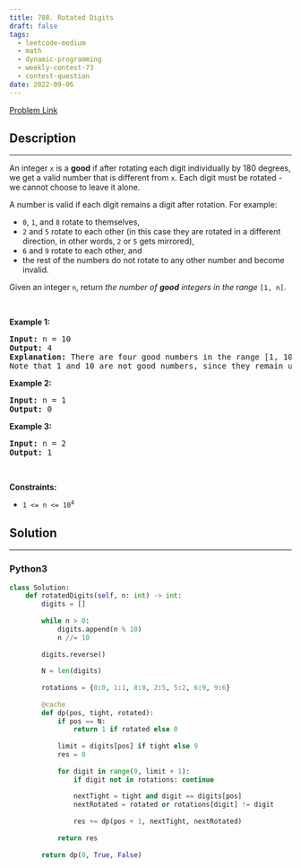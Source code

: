 ```yaml
---
title: 788. Rotated Digits
draft: false
tags: 
  - leetcode-medium
  - math
  - dynamic-programming
  - weekly-contest-73
  - contest-question
date: 2022-09-06
---
```


[Problem Link](https://leetcode.com/problems/rotated-digits/)

## Description

---
<p>An integer <code>x</code> is a <strong>good</strong> if after rotating each digit individually by 180 degrees, we get a valid number that is different from <code>x</code>. Each digit must be rotated - we cannot choose to leave it alone.</p>

<p>A number is valid if each digit remains a digit after rotation. For example:</p>

<ul>
	<li><code>0</code>, <code>1</code>, and <code>8</code> rotate to themselves,</li>
	<li><code>2</code> and <code>5</code> rotate to each other (in this case they are rotated in a different direction, in other words, <code>2</code> or <code>5</code> gets mirrored),</li>
	<li><code>6</code> and <code>9</code> rotate to each other, and</li>
	<li>the rest of the numbers do not rotate to any other number and become invalid.</li>
</ul>

<p>Given an integer <code>n</code>, return <em>the number of <strong>good</strong> integers in the range </em><code>[1, n]</code>.</p>

<p>&nbsp;</p>
<p><strong class="example">Example 1:</strong></p>

<pre>
<strong>Input:</strong> n = 10
<strong>Output:</strong> 4
<strong>Explanation:</strong> There are four good numbers in the range [1, 10] : 2, 5, 6, 9.
Note that 1 and 10 are not good numbers, since they remain unchanged after rotating.
</pre>

<p><strong class="example">Example 2:</strong></p>

<pre>
<strong>Input:</strong> n = 1
<strong>Output:</strong> 0
</pre>

<p><strong class="example">Example 3:</strong></p>

<pre>
<strong>Input:</strong> n = 2
<strong>Output:</strong> 1
</pre>

<p>&nbsp;</p>
<p><strong>Constraints:</strong></p>

<ul>
	<li><code>1 &lt;= n &lt;= 10<sup>4</sup></code></li>
</ul>


## Solution

---
### Python3
``` py title='rotated-digits'
class Solution:
    def rotatedDigits(self, n: int) -> int:
        digits = []
        
        while n > 0:
            digits.append(n % 10)
            n //= 10
        
        digits.reverse()
        
        N = len(digits)
        
        rotations = {0:0, 1:1, 8:8, 2:5, 5:2, 6:9, 9:6}
        
        @cache
        def dp(pos, tight, rotated):
            if pos == N:
                return 1 if rotated else 0
            
            limit = digits[pos] if tight else 9
            res = 0
            
            for digit in range(0, limit + 1):
                if digit not in rotations: continue
                
                nextTight = tight and digit == digits[pos]
                nextRotated = rotated or rotations[digit] != digit
                
                res += dp(pos + 1, nextTight, nextRotated)    
            
            return res
        
        return dp(0, True, False)
```

